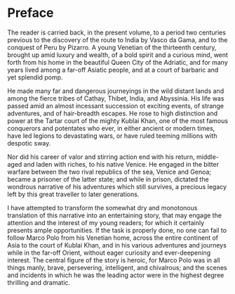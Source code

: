 # Preface

The reader is carried back, in the present volume, to a period two centuries previous to the discovery of the route to India by Vasco da Gama, and to the conquest of Peru by Pizarro. A young Venetian of the thirteenth century, brought up amid luxury and wealth, of a bold spirit and a curious mind, went forth from his home in the beautiful Queen City of the Adriatic, and for many years lived among a far-off Asiatic people, and at a court of barbaric and yet splendid pomp.

He made many far and dangerous journeyings in the wild distant lands and among the fierce tribes of Cathay, Thibet, India, and Abyssinia. His life was passed amid an almost incessant succession ot exciting events, of strange adventures, and of hair-breadth escapes. He rose to high distinction and power at the Tartar court of the mighty Kublai Khan, one of the most famous conquerors and potentates who ever, in either ancient or modern times, have led legions to devastating wars, or have ruled teeming millions with despotic sway.

Nor did his career of valor and stirring action end with his return, middle-aged and laden with riches, to his native Venice. He engaged in the bitter warfare between the two rival republics of the sea, Venice and Genoa; became a prisoner of the latter state; and while in prison, dictated the wondrous narrative of his adventures which still survives, a precious legacy left by this great traveller to later generations.

I have attempted to transform the somewhat dry and monotonous translation of this narrative into an entertaining story, that may engage the attention and the interest of my young readers; for which it certainly presents ample opportunities. If the task is properly done, no one can fail to follow Marco Polo from his Venetian home, across the entire continent of Asia to the court of Kublai Khan, and in his various adventures and journeys while in the far-off Orient, without eager curiosity and ever-deepening interest. The central figure of the story is heroic, for Marco Polo was in all things manly, brave, persevering, intelligent, and chivalrous; and the scenes and incidents in which he was the leading actor were in the highest degree thrilling and dramatic.